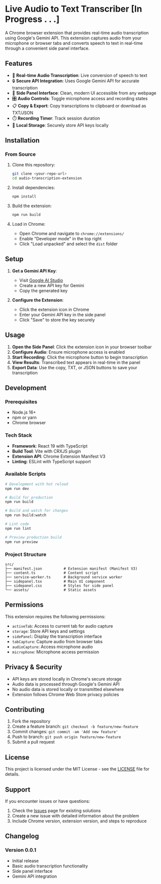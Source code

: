 # Live Audio to Text Transcriber [In Progress . . .]

A Chrome browser extension that provides real-time audio transcription using Google's Gemini API. This extension captures audio from your microphone or browser tabs and converts speech to text in real-time through a convenient side panel interface.

## Features

- 🎤 **Real-time Audio Transcription**: Live conversion of speech to text
- 🔒 **Secure API Integration**: Uses Google Gemini API for accurate transcription
- 📱 **Side Panel Interface**: Clean, modern UI accessible from any webpage
- 🎛️ **Audio Controls**: Toggle microphone access and recording states
- 📋 **Copy & Export**: Copy transcriptions to clipboard or download as TXT/JSON
- ⏱️ **Recording Timer**: Track session duration
- 💾 **Local Storage**: Securely store API keys locally

## Installation

### From Source

1. Clone this repository:
   ```bash
   git clone <your-repo-url>
   cd audio-transcription-extension
   ```

2. Install dependencies:
   ```bash
   npm install
   ```

3. Build the extension:
   ```bash
   npm run build
   ```

4. Load in Chrome:
   - Open Chrome and navigate to `chrome://extensions/`
   - Enable "Developer mode" in the top right
   - Click "Load unpacked" and select the `dist` folder

## Setup

1. **Get a Gemini API Key**:
   - Visit [Google AI Studio](https://makersuite.google.com/app/apikey)
   - Create a new API key for Gemini
   - Copy the generated key

2. **Configure the Extension**:
   - Click the extension icon in Chrome
   - Enter your Gemini API key in the side panel
   - Click "Save" to store the key securely

## Usage

1. **Open the Side Panel**: Click the extension icon in your browser toolbar
2. **Configure Audio**: Ensure microphone access is enabled
3. **Start Recording**: Click the microphone button to begin transcription
4. **View Results**: Transcribed text appears in real-time in the panel
5. **Export Data**: Use the copy, TXT, or JSON buttons to save your transcription

## Development

### Prerequisites

- Node.js 16+ 
- npm or yarn
- Chrome browser

### Tech Stack

- **Framework**: React 19 with TypeScript
- **Build Tool**: Vite with CRXJS plugin
- **Extension API**: Chrome Extension Manifest V3
- **Linting**: ESLint with TypeScript support

### Available Scripts

```bash
# Development with hot reload
npm run dev

# Build for production
npm run build

# Build and watch for changes
npm run build:watch

# Lint code
npm run lint

# Preview production build
npm run preview
```

### Project Structure

```
src/
├── manifest.json          # Extension manifest (Manifest V3)
├── content.ts             # Content script
├── service-worker.ts      # Background service worker
├── sidepanel.tsx          # Main UI component
├── sidepanel.css          # Styles for side panel
└── assets/                # Static assets
```

## Permissions

This extension requires the following permissions:

- `activeTab`: Access to current tab for audio capture
- `storage`: Store API keys and settings
- `sidePanel`: Display the transcription interface
- `tabCapture`: Capture audio from browser tabs
- `audioCapture`: Access microphone audio
- `microphone`: Microphone access permission

## Privacy & Security

- API keys are stored locally in Chrome's secure storage
- Audio data is processed through Google's Gemini API
- No audio data is stored locally or transmitted elsewhere
- Extension follows Chrome Web Store privacy policies

## Contributing

1. Fork the repository
2. Create a feature branch: `git checkout -b feature/new-feature`
3. Commit changes: `git commit -am 'Add new feature'`
4. Push to branch: `git push origin feature/new-feature`
5. Submit a pull request

## License

This project is licensed under the MIT License - see the [LICENSE](LICENSE) file for details.

## Support

If you encounter issues or have questions:

1. Check the [Issues](../../issues) page for existing solutions
2. Create a new issue with detailed information about the problem
3. Include Chrome version, extension version, and steps to reproduce

## Changelog

### Version 0.0.1
- Initial release
- Basic audio transcription functionality
- Side panel interface
- Gemini API integration
